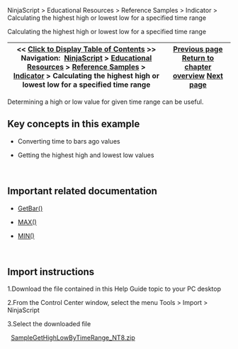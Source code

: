 ﻿
NinjaScript > Educational Resources > Reference Samples > Indicator > Calculating the highest high or lowest low for a specified time range

Calculating the highest high or lowest low for a specified time range

| << [Click to Display Table of Contents](calculating_the_highest_high_o.md) >> **Navigation:**     [NinjaScript](ninjascript-1.md) > [Educational Resources](educational_resources-1.md) > [Reference Samples](reference_samples-1.md) > [Indicator](indicator2-1.md) > Calculating the highest high or lowest low for a specified time range | [Previous page](indicator2-1.md) [Return to chapter overview](indicator2-1.md) [Next page](changing_fonts_for_draw_object-1.md) |
| --- | --- |
Determining a high or low value for given time range can be useful.
 
## Key concepts in this example
- Converting time to bars ago values

- Getting the highest high and lowest low values

 
## Important related documentation
- [GetBar()](getbar-1.md)

- [MAX()](maximum_max-1.md)

- [MIN()](minimum_min-1.md)

 
## Import instructions
1.Download the file contained in this Help Guide topic to your PC desktop

2.From the Control Center window, select the menu Tools > Import > NinjaScript

3.Select the downloaded file

 
[SampleGetHighLowByTimeRange_NT8.zip](samples/SampleGetHighLowByTimeRange_NT8.zip)
